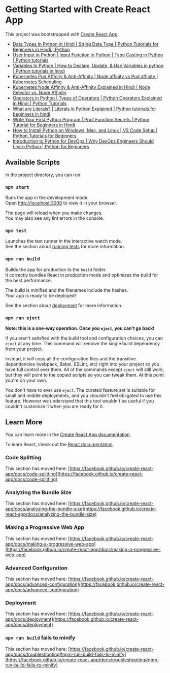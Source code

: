 # Getting Started with Create React App

This project was bootstrapped with [Create React App](https://github.com/facebook/create-react-app).

<!-- YOUTUBE:START -->
- [Data Types In Python in Hindi | String Data Type | Python Tutorials for Beginners in Hindi | Python](https://www.youtube.com/watch?v=PlDRpiJyZL0)
- [User Input in Python | Input Function in Python | Type Casting in Python | Python tutorials](https://www.youtube.com/watch?v=4KZUNhqENtQ)
- [Variables In Python | How to Declare, Update, &amp; Use Variables in python | Python tutorials in hindi](https://www.youtube.com/watch?v=8U2_MFtpJSo)
- [Kubernetes Pod Affinity &amp; Anti-Affinity | Node affinity vs Pod affinity | Kubernetes Scheduling](https://www.youtube.com/watch?v=kXipD5hzwkk)
- [Kubernetes Node Affinity &amp; Anti-Affinity Explained in Hindi | Node Selector vs. Node Affinity](https://www.youtube.com/watch?v=qJ4rUXaFWlo)
- [Operators in Python | Types of Operators | Python Operators Explained  in Hindi | Python Tutorials](https://www.youtube.com/watch?v=_7rGpWz5k0Y)
- [What are Literals? | Literals in Python Explained | Python tutorials for beginners in hindi](https://www.youtube.com/watch?v=0xe-riFbUbI)
- [Write Your First Python Program | Print Function Secrets | Python Tutorial for Beginners in Hindi](https://www.youtube.com/watch?v=TG_iexk1f74)
- [How to Install Python on Windows, Mac, and Linux | VS Code Setup | Python Tutorials for Beginners](https://www.youtube.com/watch?v=lky5ZVSgmp8)
- [Introduction to Python for DevOps | Why DevOps Engineers Should Learn Python | Python for Beginners](https://www.youtube.com/watch?v=wiUAPTFGF5M)
<!-- YOUTUBE:END -->

## Available Scripts

In the project directory, you can run:

### `npm start`

Runs the app in the development mode.\
Open [http://localhost:3000](http://localhost:3000) to view it in your browser.

The page will reload when you make changes.\
You may also see any lint errors in the console.

### `npm test`

Launches the test runner in the interactive watch mode.\
See the section about [running tests](https://facebook.github.io/create-react-app/docs/running-tests) for more information.

### `npm run build`

Builds the app for production to the `build` folder.\
It correctly bundles React in production mode and optimizes the build for the best performance.

The build is minified and the filenames include the hashes.\
Your app is ready to be deployed!

See the section about [deployment](https://facebook.github.io/create-react-app/docs/deployment) for more information.

### `npm run eject`

**Note: this is a one-way operation. Once you `eject`, you can't go back!**

If you aren't satisfied with the build tool and configuration choices, you can `eject` at any time. This command will remove the single build dependency from your project.

Instead, it will copy all the configuration files and the transitive dependencies (webpack, Babel, ESLint, etc) right into your project so you have full control over them. All of the commands except `eject` will still work, but they will point to the copied scripts so you can tweak them. At this point you're on your own.

You don't have to ever use `eject`. The curated feature set is suitable for small and middle deployments, and you shouldn't feel obligated to use this feature. However we understand that this tool wouldn't be useful if you couldn't customize it when you are ready for it.

## Learn More

You can learn more in the [Create React App documentation](https://facebook.github.io/create-react-app/docs/getting-started).

To learn React, check out the [React documentation](https://reactjs.org/).

### Code Splitting

This section has moved here: [https://facebook.github.io/create-react-app/docs/code-splitting](https://facebook.github.io/create-react-app/docs/code-splitting)

### Analyzing the Bundle Size

This section has moved here: [https://facebook.github.io/create-react-app/docs/analyzing-the-bundle-size](https://facebook.github.io/create-react-app/docs/analyzing-the-bundle-size)

### Making a Progressive Web App

This section has moved here: [https://facebook.github.io/create-react-app/docs/making-a-progressive-web-app](https://facebook.github.io/create-react-app/docs/making-a-progressive-web-app)

### Advanced Configuration

This section has moved here: [https://facebook.github.io/create-react-app/docs/advanced-configuration](https://facebook.github.io/create-react-app/docs/advanced-configuration)

### Deployment

This section has moved here: [https://facebook.github.io/create-react-app/docs/deployment](https://facebook.github.io/create-react-app/docs/deployment)

### `npm run build` fails to minify

This section has moved here: [https://facebook.github.io/create-react-app/docs/troubleshooting#npm-run-build-fails-to-minify](https://facebook.github.io/create-react-app/docs/troubleshooting#npm-run-build-fails-to-minify)
